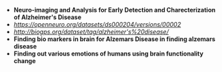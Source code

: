 
* <b>Neuro-imaging and Analysis for Early Detection and Charecterization of Alzheimer's Disease</b>
* _<a>https://openneuro.org/datasets/ds000204/versions/00002</a>_  
* _<a>http://biogps.org/dataset/tag/alzheimer's%20disease/</a>_
* <b>Finding bio markers in brain for Alzemars Disease in finding alzemars disease</b>
* <b>Finding out various emotions of humans using brain functionality change</b>
